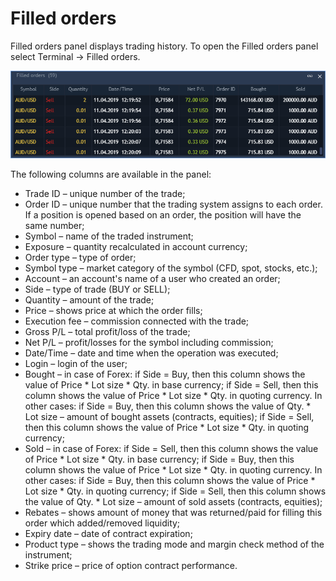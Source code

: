 # Filled orders

Filled orders panel displays trading history. To open the Filled orders panel select Terminal -&gt; Filled orders.

![](../../.gitbook/assets/3%20%2846%29.png)

The following columns are available in the panel:

* Trade ID – unique number of the trade;
* Order ID – unique number that the trading system assigns to each order. If a position is opened based on an order, the position will have the same number;
* Symbol – name of the traded instrument;
* Exposure – quantity recalculated in account currency;
* Order type – type of order;
* Symbol type – market category of the symbol \(CFD, spot, stocks, etc.\);
* Account – an account's name of a user who created an order;
* Side – type of trade \(BUY or SELL\);
* Quantity – amount of the trade;
* Price – shows price at which the order fills;
* Execution fee – commission connected with the trade;
* Gross P/L – total profit/loss of the trade;
* Net P/L – profit/losses for the symbol including commission;
* Date/Time – date and time when the operation was executed;
* Login – login of the user;
* Bought – in case of Forex: if Side = Buy, then this column shows the value of Price \* Lot size \* Qty. in base currency; if Side = Sell, then this column shows the value of Price \* Lot size \* Qty. in quoting currency. In other cases: if Side = Buy, then this column shows the value of Qty. \* Lot size – amount of bought assets \(contracts, equities\); if Side = Sell, then this column shows the value of Price \* Lot size \* Qty. in quoting currency;
* Sold – in case of Forex: if Side = Sell, then this column shows the value of Price \* Lot size \* Qty. in base currency; if Side = Buy, then this column shows the value of Price \* Lot size \* Qty. in quoting currency. In other cases: if Side = Buy, then this column shows the value of Price \* Lot size \* Qty. in quoting currency; if Side = Sell, then this column shows the value of Qty. \* Lot size – amount of sold assets \(contracts, equities\);
* Rebates – shows amount of money that was returned/paid for filling this order which added/removed liquidity;
* Expiry date – date of contract expiration;
* Product type – shows the trading mode and margin check method of the instrument;
* Strike price – price of option contract performance.

